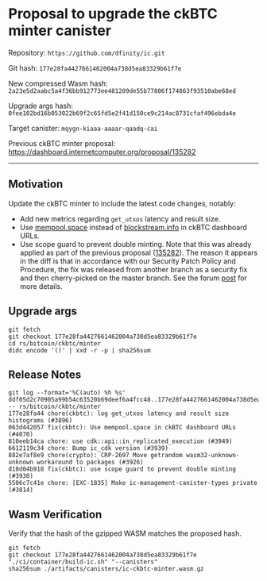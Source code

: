 # Proposal to upgrade the ckBTC minter canister

Repository: `https://github.com/dfinity/ic.git`

Git hash: `177e28fa4427661462004a738d5ea83329b61f7e`

New compressed Wasm hash: `2a23e5d2aabc5a4f36bb912773ee481209de55b77806f174863f93510abe68ed`

Upgrade args hash: `0fee102bd16b053022b69f2c65fd5e2f41d150ce9c214ac8731cfaf496ebda4e`

Target canister: `mqygn-kiaaa-aaaar-qaadq-cai`

Previous ckBTC minter proposal: https://dashboard.internetcomputer.org/proposal/135282

---

## Motivation

Update the ckBTC minter to include the latest code changes, notably:
* Add new metrics regarding `get_utxos` latency and result size.
* Use [mempool.space](https://mempool.space/) instead of [blockstream.info](https://blockstream.info/) in ckBTC dashboard URLs.
* Use scope guard to prevent double minting. Note that this was already applied as part of the previous proposal ([135282](https://dashboard.internetcomputer.org/proposal/135282)). The reason it appears in the diff is that in accordance with our Security Patch Policy and Procedure, the fix was released from another branch as a security fix and then cherry-picked on the master branch. See the forum [post](https://forum.dfinity.org/t/ckbtc-a-canister-issued-bitcoin-twin-token-on-the-ic-1-1-backed-by-btc/17606/190) for more details.

## Upgrade args

```
git fetch
git checkout 177e28fa4427661462004a738d5ea83329b61f7e
cd rs/bitcoin/ckbtc/minter
didc encode '()' | xxd -r -p | sha256sum
```

## Release Notes

```
git log --format='%C(auto) %h %s' ddf05d2c70905a99b54c63520b69deef6a4fcc48..177e28fa4427661462004a738d5ea83329b61f7e -- rs/bitcoin/ckbtc/minter
177e28fa44 chore(ckbtc): log get_utxos latency and result size histograms (#3896)
063d442057 fix(ckbtc): Use mempool.space in ckBTC dashboard URLs (#4070)
810eeb14ca chore: use cdk::api::in_replicated_execution (#3949)
6612119c34 chore: Bump ic_cdk version (#3939)
882e7af8e9 chore(crypto): CRP-2697 Move getrandom wasm32-unknown-unknown workaround to packages (#3926)
d18d04b918 fix(ckbtc): use scope guard to prevent double minting (#3930)
5506c7c41e chore: [EXC-1835] Make ic-management-canister-types private (#3814)
 ```

## Wasm Verification

Verify that the hash of the gzipped WASM matches the proposed hash.

```
git fetch
git checkout 177e28fa4427661462004a738d5ea83329b61f7e
"./ci/container/build-ic.sh" "--canisters"
sha256sum ./artifacts/canisters/ic-ckbtc-minter.wasm.gz
```
